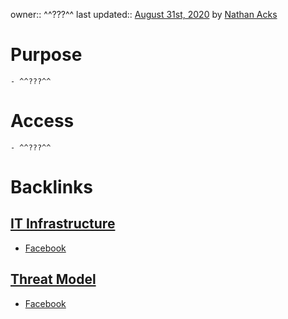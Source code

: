 owner:: ^^???^^
last updated:: [August 31st, 2020](<August 31st, 2020.md>) by [Nathan Acks](<Nathan Acks.md>)
# Purpose
    - ^^???^^
# Access
    - ^^???^^

# Backlinks
## [IT Infrastructure](<IT Infrastructure.md>)
- [Facebook](<Facebook.md>)

## [Threat Model](<Threat Model.md>)
- [Facebook](<Facebook.md>)

